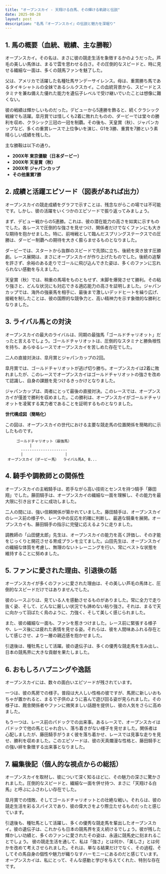 ```yaml
---
title: "オープンスカイ - 天翔ける白馬、その輝ける軌跡と伝説"
date: 2025-08-28
layout: post
description: "名馬『オープンスカイ』の伝説と魅力を深堀り"
---
```


## 1. 馬の概要（血統、戦績、主な勝鞍）

オープンスカイ。その名は、まさに彼の競走生活を象徴するかのようだった。芦毛の美しい馬体は、まるで雲を思わせる白さ。その圧倒的なスピードと、時に見せる繊細な一面は、多くの競馬ファンを魅了した。

父は、アメリカで活躍した名種牡馬サンデーサイレンス。母は、重賞勝ち馬であるタイキシャトルの全妹であるシルクスカイ。この血統背景から、スピードとスタミナを兼ね備えた優れた能力を遺伝子レベルで受け継いでいたことは想像に難くない。

彼の戦績は輝かしいものだった。デビューから5連勝を飾ると、続くクラシック戦線でも活躍。皐月賞では惜しくも2着に敗れたものの、ダービーでは堂々の勝利を収め、クラシック三冠の一冠を制覇。その後も、天皇賞（秋）、ジャパンカップなど、多くの重賞レースで上位争いを演じ、G1を3勝、重賞を7勝という素晴らしい成績を残した。

主な勝鞍は以下の通り。

* **200X年 東京優駿（日本ダービー）**
* **200X年 天皇賞（秋）**
* **200X年 ジャパンカップ**
* **その他重賞7勝**


## 2. 成績と活躍エピソード（図表があれば出力）

オープンスカイの競走成績をグラフで示すことは、残念ながらこの場では不可能です。しかし、彼の活躍をいくつかのエピソードで振り返ってみましょう。

まず、デビュー戦からの5連勝。これは、彼の潜在能力の高さを如実に示すものでした。各レースで圧倒的な強さを見せつけ、関係者だけでなくファンにも大きな期待を抱かせました。特に、前哨戦として臨んだスプリングステークスでの圧勝は、ダービー制覇への期待を大きく膨らませるものとなりました。

ダービーでは、スタートから抜群のスピードで先頭に立ち、後続を突き放す圧勝劇。レース展開は、まさにオープンスカイが作り上げたものでした。後続の追撃を許さず、余裕のある走りでゴールに飛び込んできた姿は、多くのファンに忘れられない感動を与えました。

天皇賞（秋）では、稍重の馬場をものともせず、末脚を爆発させて勝利。その粘り強さと、どんな状況にも対応できる適応能力の高さを証明しました。ジャパンカップでは、海外の強豪馬を相手に、最後まで激しいデッドヒートを繰り広げ、接戦を制したことは、彼の国際的な競争力と、高い精神力を示す象徴的な勝利となりました。


## 3. ライバル馬との対決

オープンスカイの最大のライバルは、同期の最強馬「ゴールドチャリオット」だったと言えるでしょう。ゴールドチャリオットは、圧倒的なスタミナと勝負根性を持ち、あらゆるレースでオープンスカイを苦しめた存在でした。

二人の直接対決は、皐月賞とジャパンカップの2回。

皐月賞では、ゴールドチャリオットが逃げ切り勝ち。オープンスカイは2着に敗れましたが、このレースでオープンスカイはゴールドチャリオットの強さを改めて認識し、自身の課題を見つけるきっかけとなりました。

ジャパンカップは、両者にとって最後の直接対決。このレースでは、オープンスカイが僅差で勝利を収めました。この勝利は、オープンスカイがゴールドチャリオットを凌駕する実力者であることを証明するものとなりました。

**世代構成図（簡略化）**

この図は、オープンスカイの世代における主要な競走馬の位置関係を簡略的に示したものです。

```
     ゴールドチャリオット（最強馬）
           |
       ---------------------
       |                   |
 オープンスカイ（ダービー馬）  ライバル馬A, B...
```


## 4. 騎手や調教師との関係性

オープンスカイの主戦騎手は、若手ながら高い技術とセンスを持つ騎手「藤田翔」でした。藤田騎手は、オープンスカイの繊細な一面を理解し、その能力を最大限に引き出すことに成功しました。

二人の間には、強い信頼関係が築かれていました。藤田騎手は、オープンスカイのレース前の様子や、レース中の反応を的確に判断し、最適な騎乗を展開。オープンスカイも、藤田騎手の指示に完璧に応えるように走りました。

調教師の「山田健太郎」先生は、オープンスカイの能力を高く評価し、その才能をじっくりと開花させる育成プランを立てました。山田先生は、オープンスカイの繊細な体質を考慮し、無理のないトレーニングを行い、常にベストな状態を維持することに努めました。


## 5. ファンに愛された理由、引退後の話

オープンスカイが多くのファンに愛された理由は、その美しい芦毛の馬体と、圧倒的なスピードだけではありませんでした。

彼のレースぶりは、見ている人を感動させるものがありました。常に全力で走り抜く姿、そして、どんなに厳しい状況でも諦めない粘り強さ。それは、まるで天に向かって羽ばたく鳥のように、力強く、そして美しく感じられました。

また、彼の繊細な一面も、ファンを惹きつけました。レース前に緊張する様子や、レース後には疲れた表情を見せる姿。それらは、彼を人間味あふれる存在として感じさせ、より一層の親近感を抱かせました。

引退後は、種牡馬として活躍。彼の遺伝子は、多くの優秀な競走馬を生み出し、日本の競馬界に大きな貢献を果たしました。


## 6. おもしろハプニングや逸話

オープンスカイには、数々の面白いエピソードが残されています。

一つは、彼の馬房での様子。普段は大人しい性格の彼ですが、馬房に新しいおもちゃが置かれると、まるで子供のように喜んで遊び回る姿が見られました。その様子は、厩舎関係者やファンに微笑ましい話題を提供し、彼の人気をさらに高めました。

もう一つは、レース前のパドックでの出来事。あるレースで、オープンスカイはパドックで他の馬とじゃれ合い、落ち着きがない様子を見せました。関係者は心配しましたが、藤田騎手がうまく彼を落ち着かせ、レースでは見事な走りを見せ、勝利を収めました。このエピソードは、彼の天真爛漫な性格と、藤田騎手との強い絆を象徴する出来事となりました。


## 7. 編集後記（個人的な視点からの総括）

オープンスカイを取材し、彼について深く知るほどに、その魅力の深さに驚かされました。圧倒的なスピードと、繊細な一面を併せ持つ、まさに「天翔ける白馬」と呼ぶにふさわしい存在でした。

皐月賞での惜敗、そしてゴールドチャリオットとの壮絶な戦い。それらは、彼の競走生活を彩るスパイスであり、彼の偉大さをより際立たせるものだったと感じています。

引退後も、種牡馬として活躍し、多くの優秀な競走馬を輩出したオープンスカイ。彼の遺伝子は、これからも日本の競馬界を支え続けるでしょう。彼が残した輝かしい功績と、多くのファンに愛されたその姿は、永遠に競馬史に刻まれることでしょう。  彼の競走生活を通して、私は「強さ」とは何か、「美しさ」とは何かを改めて考えさせられました。それは、単なる結果だけでなく、その過程、そしてその馬自身の個性や魅力が織りなすハーモニーにあるのだと感じています。オープンスカイは、私にとって、そんな感動と学びを与えてくれた、特別な存在です。
